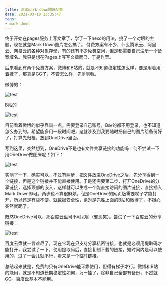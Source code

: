 ```yaml
---
title: 测试mark down图床功能
date: 2021-03-10 13:35:47
tags:
- mark down
---
```


终于开始在pages服务上写文章了，学了一下hexo的用法，挑了一个对眼的主题，现在就差Mark Down图片怎么搞了。
付费方案有不少，什么腾讯云、阿里云、网易云的各种对象存储，有的还有不少免费空间，但是都需要自己注册一个备案域名。我只是想在Pages上写写文章而已，于是作罢。

后来看到有两个免费方案，微博和B站的，就是不知道稳定性怎么样，要是用着用着挂了，那真是GG了，不管怎么样，先测测看。

微博的：

![test](https://tvax1.sinaimg.cn/large/006uGrbwly1goln45myagj33282aonpf.jpg)

B站的

![test](https://images.weserv.nl/?url=https://i0.hdslb.com/bfs/article/1ef201715d96f76d115ae78a74531dbac299c2f8.jpg)

目前看着微博的似乎靠谱一点，需要登录自己账号，B站的都不用登录，也不知道怎么办到的。希望能多用一段时间吧，这就涉及到我要随时把自己的图片给备份好了，打算先归档，放到OneDrive里面。

写到这里，突然想到，OneDrive不是也有文件共享链接的功能吗！何不尝试一下用OneDrive做图床呢！如下：

![test](https://bn1305files.storage.live.com/y4mAQsk8ihAJqLBH3ykNKbg5RPVUEmLaYif6LOroE9sottNo05DlwGROWaznfF0XuoEo0Qa2wfWU27NsRVELzn7Inl5UtgNDu5OeyQ9p1vmcfkCgFen1bOWjQcHLT8AHvrWfq0CmwyS_4ggYqyd0FQH-Voxlh9VuyKbKw8N3d6V6SSBbTdyLzEF0r3deL-U5vAH?width=3968&height=2976&cropmode=none)

实测了一下，确实可以，不过有两步，把文件放进OneDrive之后，先分享得到一个链接，但是这个链接并不能直接使用。于是还需要第二步，打开OneDrive的分享链接，选择顶部的嵌入，这样就可以生成一个能直接访问的图片链接，直接插入Mark Down即可。两步也不算很麻烦，但是OneDrive的网页版需要梯子才能打开，所以还是有些不便。就数据安全性，绝对是完胜上面的B站和微博了，不担心突然就跪了。

既然OneDrive可以，那百度云盘可不可以呢（邪恶笑）。尝试了一下百度云的分享链接：

![test](https://xacu02.baidupcs.com/file/282723864o221f917c8576dae56ae40e?bkt=en-864c1d195a8f2f4123f8f22d6d5c5d7e0b1c9856977fa9e16dd37b7f7a6d12266a356418b4a85229864d16108b860074d637bb9bd6a36bca5b8e3aa0bbc00d7e&fid=2772381170-250528-188088861539946&time=1615955913&sign=FDTAXUGERQlBHSKfWqi-DCb740ccc5511e5e8fedcff06b081203-nVU4chyHm6FBDkS05sJAvfQtSNQ%3D&to=129&size=3878674&sta_dx=3878674&sta_cs=1&sta_ft=jpg&sta_ct=0&sta_mt=0&fm2=MH%2CXian%2CAnywhere%2C%2Cbeijing%2Ccnc&ctime=1615870827&mtime=1615870827&resv0=-1&resv1=0&resv2=rlim&resv3=5&resv4=3878674&vuk=2772381170&iv=2&htype=&randtype=&newver=1&newfm=1&secfm=1&flow_ver=3&pkey=en-95e9b6e14b667950e2c0aa7aea3bf1eb3e20b0640d5a9e7ac061feff0f01ef5bea159b6324ff6221aec3b9a95776a30eaa9ce1906d00661c305a5e1275657320&expires=8h&rt=sh&r=717144358&vbdid=3365647290&fin=test.jpg&fn=test.jpg&rtype=1&dp-logid=8669208128570586831&dp-callid=0.1&hps=1&tsl=0&csl=0&fsl=-1&csign=oE6AFZG%2FofVu7knzZuEt6HmjNrg%3D&so=0&ut=1&uter=4&serv=0&uc=516136545&ti=c90c91e6ed22f03829f4c621b2edb08f3ba368559903b263&hflag=30&from_type=1&adg=c_9325d1b9d7dbdafd1e89286a1198bdb5&reqlabel=250528_f_4eae437c11366568f15f4ef1d1a46331_-1_a0f2d67f117179d4e6f2d1bf4e74828c&by=themis)

百度云盘就一言难尽了，现在它现在只支持分享私密链接，也就是必须用提取码才能打开，我尝试了一下，使用提取码后，直接复制下载的链接，短时间内是可以使用的，过了一会儿就不行，看来是一个临时链接。

总结起来就是，免费的只有OneDrive能可靠使用，但得有梯子才行。微博和B站的能用，就是不知道长期稳定性如何，万一挂了，除非自己全部有备份，不然就GG。百度盘基本不能用。